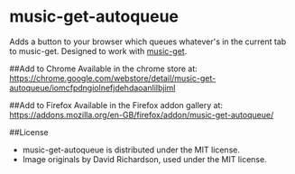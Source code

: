 # music-get-autoqueue
Adds a button to your browser which queues whatever's in the current tab to music-get. Designed to work with [music-get](https://github.com/mcnutty26/music-get).

##Add to Chrome
Available in the chrome store at:
https://chrome.google.com/webstore/detail/music-get-autoqueue/iomcfpdngiolnefjdehdaoanlilbjiml

##Add to Firefox
Available in the Firefox addon gallery at:
https://addons.mozilla.org/en-GB/firefox/addon/music-get-autoqueue/

##License
* music-get-autoqueue is distributed under the MIT license.
* Image originals by David Richardson, used under the MIT license.
